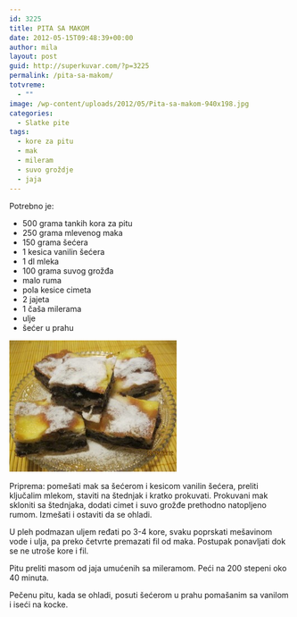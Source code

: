 ```yaml
---
id: 3225
title: PITA SA MAKOM
date: 2012-05-15T09:48:39+00:00
author: mila
layout: post
guid: http://superkuvar.com/?p=3225
permalink: /pita-sa-makom/
totvreme:
  - ""
image: /wp-content/uploads/2012/05/Pita-sa-makom-940x198.jpg
categories:
  - Slatke pite
tags:
  - kore za pitu
  - mak
  - mileram
  - suvo groždje
  - jaja
---
```

Potrebno je:

  * 500 grama tankih kora za pitu
  * 250 grama mlevenog maka
  * 150 grama šećera
  * 1 kesica vanilin šećera
  * 1 dl mleka
  * 100 grama suvog grožđa
  * malo ruma
  * pola kesice cimeta
  * 2 jajeta
  * 1 čaša milerama
  * ulje
  * šećer u prahu

<img class="alignnone size-medium wp-image-3226" title="Pita sa makom" src="/wp-content/uploads/2012/05/Pita-sa-makom-e1337075012924-300x235.jpg" alt="" width="300" height="235" /> 

Priprema: pomešati mak sa šećerom i kesicom vanilin šećera, preliti ključalim mlekom, staviti na štednjak i kratko prokuvati. Prokuvani mak skloniti sa štednjaka, dodati cimet i suvo grožđe prethodno natopljeno rumom. Izmešati i ostaviti da se ohladi.

U pleh podmazan uljem ređati po 3-4 kore, svaku poprskati mešavinom vode i ulja, pa preko četvrte premazati fil od maka. Postupak ponavljati dok se ne utroše kore i fil.

Pitu preliti masom od jaja umućenih sa mileramom. Peći na 200 stepeni oko 40 minuta.

Pečenu pitu, kada se ohladi, posuti šećerom u prahu pomašanim sa vanilom i iseći na kocke.